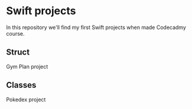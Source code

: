 # Swift projects
In this repository we'll find my first Swift projects when made Codecadmy course.

## Struct
Gym Plan project 

## Classes
Pokedex project
